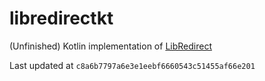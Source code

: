 # libredirectkt

(Unfinished) Kotlin implementation of [LibRedirect](https://github.com/libredirect/libredirect)

Last updated at `c8a6b7797a6e3e1eebf6660543c51455af66e201` 

